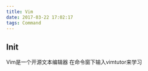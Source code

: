 ```yaml
---
title: Vim
date: 2017-03-22 17:02:17
tags: Command
---
```


## Init
Vim是一个开源文本编辑器
在命令窗下输入vimtutor来学习
